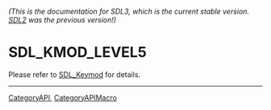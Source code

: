 ###### (This is the documentation for SDL3, which is the current stable version. [SDL2](https://wiki.libsdl.org/SDL2/) was the previous version!)
# SDL_KMOD_LEVEL5

Please refer to [SDL_Keymod](SDL_Keymod) for details.

----
[CategoryAPI](CategoryAPI), [CategoryAPIMacro](CategoryAPIMacro)

